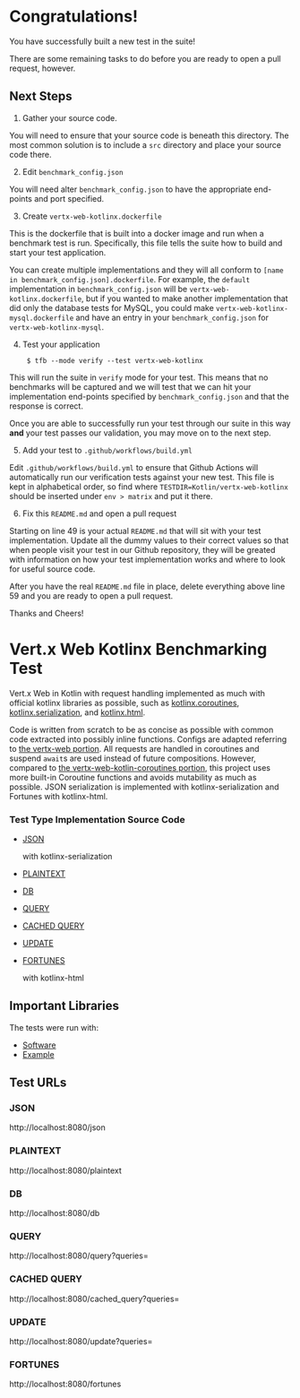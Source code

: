 # Congratulations!

You have successfully built a new test in the suite!

There are some remaining tasks to do before you are ready to open a pull request, however.

## Next Steps

1. Gather your source code.

You will need to ensure that your source code is beneath this directory. The most common solution is to include a `src` directory and place your source code there.

2. Edit `benchmark_config.json`

You will need alter `benchmark_config.json` to have the appropriate end-points and port specified.

3. Create `vertx-web-kotlinx.dockerfile`

This is the dockerfile that is built into a docker image and run when a benchmark test is run. Specifically, this file tells the suite how to build and start your test application.

You can create multiple implementations and they will all conform to `[name in benchmark_config.json].dockerfile`. For example, the `default` implementation in `benchmark_config.json` will be `vertx-web-kotlinx.dockerfile`, but if you wanted to make another implementation that did only the database tests for MySQL, you could make `vertx-web-kotlinx-mysql.dockerfile` and have an entry in your `benchmark_config.json` for `vertx-web-kotlinx-mysql`.

4. Test your application

        $ tfb --mode verify --test vertx-web-kotlinx

This will run the suite in `verify` mode for your test. This means that no benchmarks will be captured and we will test that we can hit your implementation end-points specified by `benchmark_config.json` and that the response is correct.

Once you are able to successfully run your test through our suite in this way **and** your test passes our validation, you may move on to the next step.

5. Add your test to `.github/workflows/build.yml`

Edit `.github/workflows/build.yml` to ensure that Github Actions will automatically run our verification tests against your new test. This file is kept in alphabetical order, so find where `TESTDIR=Kotlin/vertx-web-kotlinx` should be inserted under `env > matrix` and put it there.

6. Fix this `README.md` and open a pull request

Starting on line 49 is your actual `README.md` that will sit with your test implementation. Update all the dummy values to their correct values so that when people visit your test in our Github repository, they will be greated with information on how your test implementation works and where to look for useful source code.

After you have the real `README.md` file in place, delete everything above line 59 and you are ready to open a pull request.

Thanks and Cheers!







# Vert.x Web Kotlinx Benchmarking Test

Vert.x Web in Kotlin with request handling implemented as much with official kotlinx libraries as possible, such as [kotlinx.coroutines](https://github.com/Kotlin/kotlinx.coroutines), [kotlinx.serialization](https://github.com/Kotlin/kotlinx.serialization), and [kotlinx.html](https://github.com/Kotlin/kotlinx.html).

Code is written from scratch to be as concise as possible with common code extracted into possibly inline functions. Configs are adapted referring to [the vertx-web portion](../../Java/vertx-web). All requests are handled in coroutines and suspend `await`s are used instead of future compositions. However, compared to [the vertx-web-kotlin-coroutines portion](../vertx-web-kotlin-coroutines), this project uses more built-in Coroutine functions and avoids mutability as much as possible. JSON serialization is implemented with kotlinx-serialization and Fortunes with kotlinx-html.

### Test Type Implementation Source Code

* [JSON](src/main/kotlin/MainVerticle.kt)

  with kotlinx-serialization

* [PLAINTEXT](src/main/kotlin/MainVerticle.kt)
* [DB](src/main/kotlin/MainVerticle.kt)
* [QUERY](src/main/kotlin/MainVerticle.kt)
* [CACHED QUERY](src/main/kotlin/MainVerticle.kt)
* [UPDATE](src/main/kotlin/MainVerticle.kt)
* [FORTUNES](src/main/kotlin/MainVerticle.kt)

  with kotlinx-html

## Important Libraries
The tests were run with:
* [Software](https://www.example1.com/)
* [Example](http://www.example2.com/)

## Test URLs
### JSON

http://localhost:8080/json

### PLAINTEXT

http://localhost:8080/plaintext

### DB

http://localhost:8080/db

### QUERY

http://localhost:8080/query?queries=

### CACHED QUERY

http://localhost:8080/cached_query?queries=

### UPDATE

http://localhost:8080/update?queries=

### FORTUNES

http://localhost:8080/fortunes
